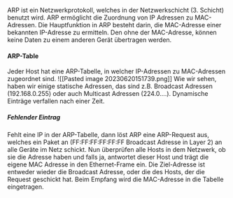 ARP ist ein Netzwerkprotokoll, welches in der Netzwerkschicht (3. Schicht) benutzt wird. ARP ermöglicht die Zuordnung von IP Adressen zu MAC-Adressen.
Die Hauptfunktion in ARP besteht darin, die MAC-Adresse einer bekannten IP-Adresse zu ermitteln. Den ohne der MAC-Adresse, können keine Daten zu einem anderen Gerät übertragen werden.

#### ARP-Table
Jeder Host hat eine ARP-Tabelle, in welcher IP-Adressen zu MAC-Adressen zugeordnet sind.
![[Pasted image 20230620151739.png]]
Wie wir sehen, haben wir einige statische Adressen, das sind z.B. Broadcast Adressen (192.168.0.255) oder auch Multicast Adressen (224.0....).
Dynamische Einträge verfallen nach einer Zeit.

##### Fehlender Eintrag
Fehlt eine IP in der ARP-Tabelle, dann löst ARP eine ARP-Request aus, welches ein Paket an (FF:FF:FF:FF:FF:FF Broadcast Adresse in Layer 2) an alle Geräte im Netz schickt. Nun überprüfen alle Hosts in dem Netzwerk, ob sie die Adresse haben und falls ja, antwortet dieser Host und trägt die eigene MAC Adresse in den Ethernet-Frame ein. Die Ziel-Adresse ist entweder wieder die Broadcast Adresse, oder die des Hosts, der die Request geschickt hat. 
Beim Empfang wird die MAC-Adresse in die Tabelle eingetragen.
